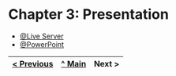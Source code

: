 # Chapter 3: Presentation

- [@Live Server](https://inf22tig20.netlify.app/)
- [@PowerPoint](report/PAWSOME.pptx)

| [< Previous](c3.md) | [^ Main](https://github.com/exemploTrabalho/report) | Next > |
| :------------------ | :-------------------------------------------------: | -----: |

